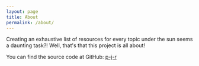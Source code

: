 ```yaml
---
layout: page
title: About
permalink: /about/
---
```


Creating an exhaustive list of resources for every topic under the sun seems a daunting task?!
Well, that's that this project is all about!


You can find the source code at GitHub:
[p-j-r](https://github.com/p-j-r)


